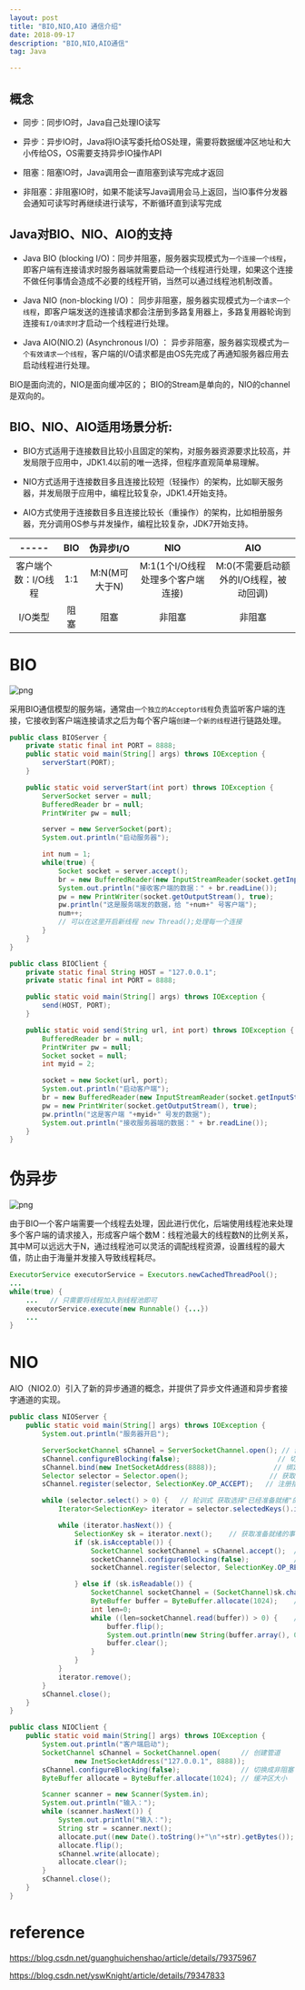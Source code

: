 ```yaml
---
layout: post
title: "BIO,NIO,AIO 通信介绍"
date: 2018-09-17
description: "BIO,NIO,AIO通信"
tag: Java

---
```



## 概念

* 同步：同步IO时，Java自己处理IO读写

* 异步：异步IO时，Java将IO读写委托给OS处理，需要将数据缓冲区地址和大小传给OS，OS需要支持异步IO操作API

* 阻塞：阻塞IO时，Java调用会一直阻塞到读写完成才返回

* 非阻塞：非阻塞IO时，如果不能读写Java调用会马上返回，当IO事件分发器会通知可读写时再继续进行读写，不断循环直到读写完成


## Java对BIO、NIO、AIO的支持

* Java BIO (blocking I/O)：同步并阻塞，服务器实现模式为`一个连接一个线程`，即客户端有连接请求时服务器端就需要启动一个线程进行处理，如果这个连接不做任何事情会造成不必要的线程开销，当然可以通过线程池机制改善。

* Java NIO (non-blocking I/O)： 同步非阻塞，服务器实现模式为`一个请求一个线程`，即客户端发送的连接请求都会注册到多路复用器上，多路复用器轮询到连接`有I/O请求时`才启动一个线程进行处理。

* Java AIO(NIO.2) (Asynchronous I/O) ： 异步非阻塞，服务器实现模式为`一个有效请求一个线程`，客户端的I/O请求都是由OS先完成了再通知服务器应用去启动线程进行处理。


BIO是面向流的，NIO是面向缓冲区的；
BIO的Stream是单向的，NIO的channel是双向的。


## BIO、NIO、AIO适用场景分析:

* BIO方式适用于连接数目比较小且固定的架构，对服务器资源要求比较高，并发局限于应用中，JDK1.4以前的唯一选择，但程序直观简单易理解。

* NIO方式适用于连接数目多且连接比较短（轻操作）的架构，比如聊天服务器，并发局限于应用中，编程比较复杂，JDK1.4开始支持。

* AIO方式使用于连接数目多且连接比较长（重操作）的架构，比如相册服务器，充分调用OS参与并发操作，编程比较复杂，JDK7开始支持。


-----|BIO|伪异步I/O|NIO|AIO
:---:|:---:|:---:|:---:|:---:
客户端个数：I/O线程|1:1|M:N(M可大于N)|M:1(1个I/O线程处理多个客户端连接)|M:0(不需要启动额外的I/O线程，被动回调)
I/O类型|阻塞|阻塞|非阻塞|非阻塞


# BIO

![png](/images/posts/all/传统BIO通信模型图.png)

采用BIO通信模型的服务端，通常由`一个独立的Acceptor线程`负责监听客户端的连接，它接收到客户端连接请求之后为每个客户端`创建一个新的线程`进行链路处理。

```java
public class BIOServer {
    private static final int PORT = 8888;
    public static void main(String[] args) throws IOException {
        serverStart(PORT);
    }

    public static void serverStart(int port) throws IOException {
        ServerSocket server = null;
        BufferedReader br = null;
        PrintWriter pw = null;

        server = new ServerSocket(port);
        System.out.println("启动服务器");

        int num = 1;
        while(true) {
            Socket socket = server.accept();
            br = new BufferedReader(new InputStreamReader(socket.getInputStream()));
            System.out.println("接收客户端的数据：" + br.readLine());
            pw = new PrintWriter(socket.getOutputStream(), true);
            pw.println("这是服务端发的数据，给 "+num+" 号客户端");
            num++;
            // 可以在这里开启新线程 new Thread();处理每一个连接
        }
    }
}

```

```java
public class BIOClient {
    private static final String HOST = "127.0.0.1";
    private static final int PORT = 8888;

    public static void main(String[] args) throws IOException {
        send(HOST, PORT);
    }

    public static void send(String url, int port) throws IOException {
        BufferedReader br = null;
        PrintWriter pw = null;
        Socket socket = null;
        int myid = 2;

        socket = new Socket(url, port);
        System.out.println("启动客户端");
        br = new BufferedReader(new InputStreamReader(socket.getInputStream()));
        pw = new PrintWriter(socket.getOutputStream(), true);
        pw.println("这是客户端 "+myid+" 号发的数据");
        System.out.println("接收服务器端的数据：" + br.readLine());
    }
}
```



# 伪异步

![png](/images/posts/all/伪异步IO模型图.png)

由于BIO一个客户端需要一个线程去处理，因此进行优化，后端使用线程池来处理多个客户端的请求接入，形成客户端个数M：线程池最大的线程数N的比例关系，其中M可以远远大于N，通过线程池可以灵活的调配线程资源，设置线程的最大值，防止由于海量并发接入导致线程耗尽。

```java
ExecutorService executorService = Executors.newCachedThreadPool();
...
while(true) {
    ...   // 只需要将线程加入到线程池即可
    executorService.execute(new Runnable() {...})
    ...
}
```


# NIO

AIO（NIO2.0）引入了新的异步通道的概念，并提供了异步文件通道和异步套接字通道的实现。

```java
public class NIOServer {
    public static void main(String[] args) throws IOException {
        System.out.println("服务器开启");

        ServerSocketChannel sChannel = ServerSocketChannel.open(); // 创建通道
        sChannel.configureBlocking(false);                        // 切换成非阻塞模式
        sChannel.bind(new InetSocketAddress(8888));              // 绑定连接
        Selector selector = Selector.open();                    // 获取选择器
        sChannel.register(selector, SelectionKey.OP_ACCEPT);   // 注册指定监听事件

        while (selector.select() > 0) {   // 轮训式 获取选择"已经准备就绪"的事件
            Iterator<SelectionKey> iterator = selector.selectedKeys().iterator();

            while (iterator.hasNext()) {
                SelectionKey sk = iterator.next();    // 获取准备就绪的事件
                if (sk.isAcceptable()) {
                    SocketChannel socketChannel = sChannel.accept();  // 获取客户端连接
                    socketChannel.configureBlocking(false);           // 设置阻塞模式
                    socketChannel.register(selector, SelectionKey.OP_READ);  // 将通道注册到服务器上

                } else if (sk.isReadable()) {
                    SocketChannel socketChannel = (SocketChannel)sk.channel();
                    ByteBuffer buffer = ByteBuffer.allocate(1024);    // 容量1024
                    int len=0;
                    while ((len=socketChannel.read(buffer)) > 0) {    // 读取数据
                        buffer.flip(); 
                        System.out.println(new String(buffer.array(), 0, len));
                        buffer.clear();
                    }
                }
            }
            iterator.remove();
        }
        sChannel.close();
    }
}
```

```java
public class NIOClient {
    public static void main(String[] args) throws IOException {
        System.out.println("客户端启动");
        SocketChannel sChannel = SocketChannel.open(     // 创建管道
                new InetSocketAddress("127.0.0.1", 8888));
        sChannel.configureBlocking(false);               // 切换成非阻塞
        ByteBuffer allocate = ByteBuffer.allocate(1024); // 缓冲区大小

        Scanner scanner = new Scanner(System.in);
        System.out.println("输入：");
        while (scanner.hasNext()) {
            System.out.println("输入：");
            String str = scanner.next();
            allocate.put((new Date().toString()+"\n"+str).getBytes());
            allocate.flip();
            sChannel.write(allocate);
            allocate.clear();
        }
        sChannel.close();
    }
}
```



# reference

https://blog.csdn.net/guanghuichenshao/article/details/79375967

https://blog.csdn.net/yswKnight/article/details/79347833


